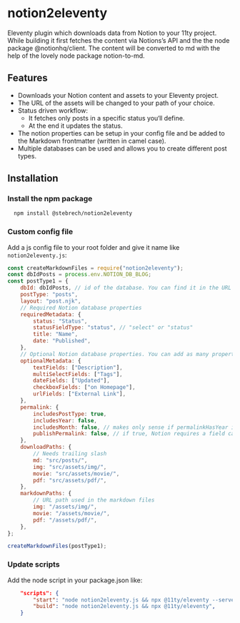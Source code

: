# notion2eleventy

Eleventy plugin which downloads data from Notion to your 11ty project. While building it first fetches the content via Notions’s API and the the node package @notionhq/client. The content will be converted to md with the help of the lovely node package notion-to-md.

## Features

- Downloads your Notion content and assets to your Eleventy project.
- The URL of the assets will be changed to your path of your choice.
- Status driven workflow:
  - It fetches only posts in a specific status you‘ll define.
  - At the end it updates the status.
- The notion properties can be setup in your config file and be added to the Markdown frontmatter (written in camel case).
- Multiple databases can be used and allows you to create different post types.

## Installation

### Install the npm package

```bash
  npm install @stebrech/notion2eleventy
```

### Custom config file

Add a js config file to your root folder and give it name like `notion2eleventy.js`:

```js
const createMarkdownFiles = require("notion2eleventy");
const dbIdPosts = process.env.NOTION_DB_BLOG;
const postType1 = {
	dbId: dbIdPosts, // id of the database. You can find it in the URL of the database or in the share link.
	postType: "posts",
	layout: "post.njk",
	// Required Notion database properties
	requiredMetadata: {
		status: "Status",
		statusFieldType: "status", // "select" or "status"
		title: "Name",
		date: "Published",
	},
	// Optional Notion database properties. You can add as many properties for each type as you need.
	optionalMetadata: {
		textFields: ["Description"],
		multiSelectFields: ["Tags"],
		dateFields: ["Updated"],
		checkboxFields: ["on Homepage"],
		urlFields: ["External Link"],
	},
	permalink: {
		includesPostType: true,
		includesYear: false,
		includesMonth: false, // makes only sense if permalinkHasYear is true
		publishPermalink: false, // if true, Notion requires a field called "Permalink" of type "URL" in the database
	},
	downloadPaths: {
		// Needs trailing slash
		md: "src/posts/",
		img: "src/assets/img/",
		movie: "src/assets/movie/",
		pdf: "src/assets/pdf/",
	},
	markdownPaths: {
		// URL path used in the markdown files
		img: "/assets/img/",
		movie: "/assets/movie/",
		pdf: "/assets/pdf/",
	},
};

createMarkdownFiles(postType1);
```

### Update scripts

Add the node script in your package.json like:

```json
	"scripts": {
		"start": "node notion2eleventy.js && npx @11ty/eleventy --serve",
		"build": "node notion2eleventy.js && npx @11ty/eleventy",
	}
```
